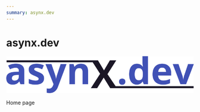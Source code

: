 ```yaml
---
summary: asynx.dev
---
```


# asynx.dev

![asynx.dev logo](img/asynx_logo_800_trans.png)

Home page
